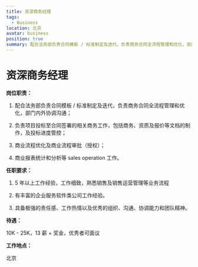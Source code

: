 ```yaml
---
title: 资深商务经理
tags:
  - Business
location: 北京 
avatar: business
position: true
summary: 配合法务部负责合同模板 / 标准制定及迭代，负责商务合同全流程管理和优化，部门内外协调沟通；负责项目投标至合同签署的相关商务工作，包括商务、资质及报价等文档的制作，及投标进度管控；商业流程优化及商业流程审批（授权）；商业报表统计和分析等 sales operation 工作。
---
```


# 资深商务经理

**岗位职责：**

1. 配合法务部负责合同模板 / 标准制定及迭代，负责商务合同全流程管理和优化，部门内外协调沟通；

2. 负责项目投标至合同签署的相关商务工作，包括商务、资质及报价等文档的制作，及投标进度管控；

3. 商业流程优化及商业流程审批（授权）；

4. 商业报表统计和分析等 sales operation 工作。

**任职要求：**

1. 5 年以上工作经验，工作细致，熟悉销售及销售运营管理等业务流程

2. 有丰富的企业服务软件类公司工作经验。

3. 具备极强的责任感、工作热情以及优秀的组织、沟通、协调能力和团队精神。

**待遇：**

10K - 25K，13 薪 + 奖金，优秀者可面议

**工作地点：**

北京
